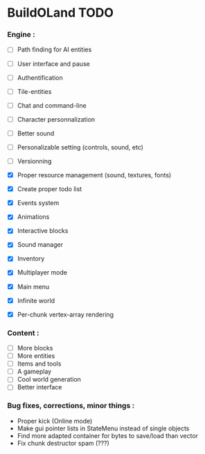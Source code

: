 # BuildOLand TODO

### Engine :

- [ ] Path finding for AI entities
- [ ] User interface and pause
- [ ] Authentification
- [ ] Tile-entities
- [ ] Chat and command-line
- [ ] Character personnalization
- [ ] Better sound
- [ ] Personalizable setting (controls, sound, etc)
- [ ] Versionning

- [x] Proper resource management (sound, textures, fonts)
- [x] Create proper todo list
- [x] Events system
- [x] Animations
- [x] Interactive blocks
- [x] Sound manager
- [x] Inventory
- [x] Multiplayer mode
- [x] Main menu
- [x] Infinite world
- [x] Per-chunk vertex-array rendering

### Content :

- [ ] More blocks
- [ ] More entities
- [ ] Items and tools
- [ ] A gameplay
- [ ] Cool world generation
- [ ] Better interface

### Bug fixes, corrections, minor things :

- Proper kick (Online mode)
- Make gui pointer lists in StateMenu instead of single objects
- Find more adapted container for bytes to save/load than vector
- Fix chunk destructor spam (???)